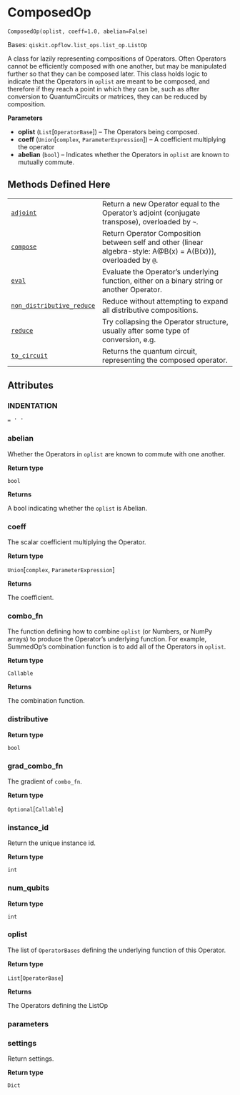 # ComposedOp

<span id="undefined" />

`ComposedOp(oplist, coeff=1.0, abelian=False)`

Bases: `qiskit.opflow.list_ops.list_op.ListOp`

A class for lazily representing compositions of Operators. Often Operators cannot be efficiently composed with one another, but may be manipulated further so that they can be composed later. This class holds logic to indicate that the Operators in `oplist` are meant to be composed, and therefore if they reach a point in which they can be, such as after conversion to QuantumCircuits or matrices, they can be reduced by composition.

**Parameters**

*   **oplist** (`List`\[`OperatorBase`]) – The Operators being composed.
*   **coeff** (`Union`\[`complex`, `ParameterExpression`]) – A coefficient multiplying the operator
*   **abelian** (`bool`) – Indicates whether the Operators in `oplist` are known to mutually commute.

## Methods Defined Here

|                                                                                                                                                                                                              |                                                                                                                  |
| ------------------------------------------------------------------------------------------------------------------------------------------------------------------------------------------------------------ | ---------------------------------------------------------------------------------------------------------------- |
| [`adjoint`](qiskit.opflow.list_ops.ComposedOp.adjoint#qiskit.opflow.list_ops.ComposedOp.adjoint "qiskit.opflow.list_ops.ComposedOp.adjoint")                                                                 | Return a new Operator equal to the Operator’s adjoint (conjugate transpose), overloaded by `~`.                  |
| [`compose`](qiskit.opflow.list_ops.ComposedOp.compose#qiskit.opflow.list_ops.ComposedOp.compose "qiskit.opflow.list_ops.ComposedOp.compose")                                                                 | Return Operator Composition between self and other (linear algebra-style: A\@B(x) = A(B(x))), overloaded by `@`. |
| [`eval`](qiskit.opflow.list_ops.ComposedOp.eval#qiskit.opflow.list_ops.ComposedOp.eval "qiskit.opflow.list_ops.ComposedOp.eval")                                                                             | Evaluate the Operator’s underlying function, either on a binary string or another Operator.                      |
| [`non_distributive_reduce`](qiskit.opflow.list_ops.ComposedOp.non_distributive_reduce#qiskit.opflow.list_ops.ComposedOp.non_distributive_reduce "qiskit.opflow.list_ops.ComposedOp.non_distributive_reduce") | Reduce without attempting to expand all distributive compositions.                                               |
| [`reduce`](qiskit.opflow.list_ops.ComposedOp.reduce#qiskit.opflow.list_ops.ComposedOp.reduce "qiskit.opflow.list_ops.ComposedOp.reduce")                                                                     | Try collapsing the Operator structure, usually after some type of conversion, e.g.                               |
| [`to_circuit`](qiskit.opflow.list_ops.ComposedOp.to_circuit#qiskit.opflow.list_ops.ComposedOp.to_circuit "qiskit.opflow.list_ops.ComposedOp.to_circuit")                                                     | Returns the quantum circuit, representing the composed operator.                                                 |

## Attributes

<span id="undefined" />

### INDENTATION

`= ' '`

<span id="undefined" />

### abelian

Whether the Operators in `oplist` are known to commute with one another.

**Return type**

`bool`

**Returns**

A bool indicating whether the `oplist` is Abelian.

<span id="undefined" />

### coeff

The scalar coefficient multiplying the Operator.

**Return type**

`Union`\[`complex`, `ParameterExpression`]

**Returns**

The coefficient.

<span id="undefined" />

### combo\_fn

The function defining how to combine `oplist` (or Numbers, or NumPy arrays) to produce the Operator’s underlying function. For example, SummedOp’s combination function is to add all of the Operators in `oplist`.

**Return type**

`Callable`

**Returns**

The combination function.

<span id="undefined" />

### distributive

**Return type**

`bool`

<span id="undefined" />

### grad\_combo\_fn

The gradient of `combo_fn`.

**Return type**

`Optional`\[`Callable`]

<span id="undefined" />

### instance\_id

Return the unique instance id.

**Return type**

`int`

<span id="undefined" />

### num\_qubits

**Return type**

`int`

<span id="undefined" />

### oplist

The list of `OperatorBases` defining the underlying function of this Operator.

**Return type**

`List`\[`OperatorBase`]

**Returns**

The Operators defining the ListOp

<span id="undefined" />

### parameters

<span id="undefined" />

### settings

Return settings.

**Return type**

`Dict`

